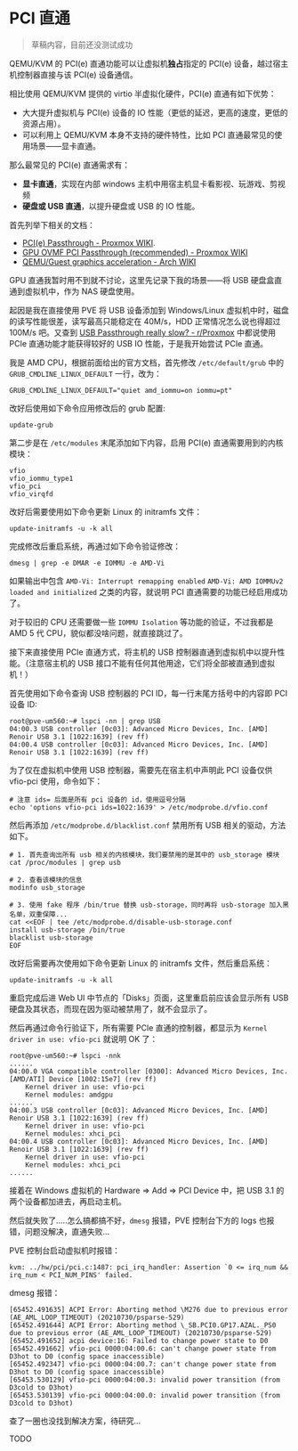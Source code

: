 # PCI 直通

>草稿内容，目前还没测试成功

QEMU/KVM 的 PCI(e) 直通功能可以让虚拟机**独占**指定的 PCI(e) 设备，越过宿主机控制器直接与该 PCI(e) 设备通信。

相比使用 QEMU/KVM 提供的 virtio 半虚拟化硬件，PCI(e) 直通有如下优势：

- 大大提升虚拟机与 PCI(e) 设备的 IO 性能（更低的延迟，更高的速度，更低的资源占用）。
- 可以利用上 QEMU/KVM 本身不支持的硬件特性，比如 PCI 直通最常见的使用场景——显卡直通。

那么最常见的 PCI(e) 直通需求有：

- **显卡直通**，实现在内部 windows 主机中用宿主机显卡看影视、玩游戏、剪视频
- **硬盘或 USB 直通**，以提升硬盘或 USB 的 IO 性能。

首先列举下相关的文档：

- [PCI(e) Passthrough - Proxmox WIKI](https://pve.proxmox.com/wiki/PCI(e)_Passthrough).
- [GPU OVMF PCI Passthrough (recommended) - Proxmox WIKI](https://pve.proxmox.com/wiki/Pci_passthrough#GPU_OVMF_PCI_Passthrough_.28recommended.29)
- [QEMU/Guest graphics acceleration - Arch WIKI](https://wiki.archlinux.org/title/QEMU/Guest_graphics_acceleration)

GPU 直通我暂时用不到就不讨论，这里先记录下我的场景——将 USB 硬盘盒直通到虚拟机中，作为 NAS 硬盘使用。

起因是我在直接使用 PVE 将 USB 设备添加到 Windows/Linux 虚拟机中时，磁盘的读写性能很差，读写最高只能稳定在 40M/s，HDD 正常情况怎么说也得超过 100M/s 吧。又查到 [USB Passthrough really slow? - r/Proxmox](https://www.reddit.com/r/Proxmox/comments/xks9dq/usb_passthrough_really_slow/) 中都说使用 PCIe 直通功能才能获得较好的 USB IO 性能，于是我开始尝试 PCIe 直通。

我是 AMD CPU，根据前面给出的官方文档，首先修改 `/etc/default/grub` 中的 `GRUB_CMDLINE_LINUX_DEFAULT` 一行，改为：

```shell
GRUB_CMDLINE_LINUX_DEFAULT="quiet amd_iommu=on iommu=pt"
```

改好后使用如下命令应用修改后的 grub 配置:

```shell
update-grub
```

第二步是在 `/etc/modules` 末尾添加如下内容，启用 PCI(e) 直通需要用到的内核模块：

```
vfio
vfio_iommu_type1
vfio_pci
vfio_virqfd
```

改好后需要使用如下命令更新 Linux 的 initramfs 文件：

```shell
update-initramfs -u -k all
```

完成修改后重启系统，再通过如下命令验证修改：

```shell
dmesg | grep -e DMAR -e IOMMU -e AMD-Vi
```

如果输出中包含 `AMD-Vi: Interrupt remapping enabled` `AMD-Vi: AMD IOMMUv2 loaded and initialized` 之类的内容，就说明 PCI 直通需要的功能已经启用成功了。

对于较旧的 CPU 还需要做一些 `IOMMU Isolation` 等功能的验证，不过我都是 AMD 5 代 CPU，貌似都没啥问题，就直接跳过了。

接下来直接使用 PCIe 直通方式，将主机的 USB 控制器直通到虚拟机中以提升性能。（注意宿主机的 USB 接口不能有任何其他用途，它们将全部被直通到虚拟机！）

首先使用如下命令查询 USB 控制器的 PCI ID，每一行末尾方括号中的内容即 PCI 设备 ID:

```shell
root@pve-um560:~# lspci -nn | grep USB
04:00.3 USB controller [0c03]: Advanced Micro Devices, Inc. [AMD] Renoir USB 3.1 [1022:1639] (rev ff)
04:00.4 USB controller [0c03]: Advanced Micro Devices, Inc. [AMD] Renoir USB 3.1 [1022:1639] (rev ff)
```

为了仅在虚拟机中使用 USB 控制器，需要先在宿主机中声明此 PCI 设备仅供 vfio-pci 使用，命令如下：

```shell
# 注意 ids= 后面是所有 pci 设备的 id，使用逗号分隔
echo 'options vfio-pci ids=1022:1639' > /etc/modprobe.d/vfio.conf
```

然后再添加 `/etc/modprobe.d/blacklist.conf` 禁用所有 USB 相关的驱动，方法如下。

```shell
# 1. 首先查询出所有 usb 相关的内核模块，我们要禁用的是其中的 usb_storage 模块
cat /proc/modules | grep usb

# 2. 查看该模块的信息
modinfo usb_storage

# 3. 使用 fake 程序 /bin/true 替换 usb-storage，同时再将 usb-storage 加入黑名单，双重保障...
cat <<EOF | tee /etc/modprobe.d/disable-usb-storage.conf
install usb-storage /bin/true
blacklist usb-storage
EOF
```

改好后需要再次使用如下命令更新 Linux 的 initramfs 文件，然后重启系统：

```shell
update-initramfs -u -k all
```

重启完成后进 Web UI 中节点的「Disks」页面，这里重启前应该会显示所有 USB 硬盘及其状态，而现在因为驱动被禁用了，就不会显示了。

然后再通过命令行验证下，所有需要 PCIe 直通的控制器，都显示为 `Kernel driver in use: vfio-pci` 就说明 OK 了：

```shell
root@pve-um560:~# lspci -nnk
......
04:00.0 VGA compatible controller [0300]: Advanced Micro Devices, Inc. [AMD/ATI] Device [1002:15e7] (rev ff)
	Kernel driver in use: vfio-pci
	Kernel modules: amdgpu
......
04:00.3 USB controller [0c03]: Advanced Micro Devices, Inc. [AMD] Renoir USB 3.1 [1022:1639] (rev ff)
	Kernel driver in use: vfio-pci
	Kernel modules: xhci_pci
04:00.4 USB controller [0c03]: Advanced Micro Devices, Inc. [AMD] Renoir USB 3.1 [1022:1639] (rev ff)
	Kernel driver in use: vfio-pci
	Kernel modules: xhci_pci
......
```

接着在 Windows 虚拟机的 Hardware => Add => PCI Device 中，把 USB 3.1 的两个设备都加进去，再启动主机。

然后就失败了.....怎么搞都搞不好，`dmesg` 报错，PVE 控制台下方的 logs 也报错，问题没解决，直通失败...

PVE 控制台启动虚拟机时报错：
```
kvm: ../hw/pci/pci.c:1487: pci_irq_handler: Assertion `0 <= irq_num && irq_num < PCI_NUM_PINS' failed.
```

dmesg 报错：

```
[65452.491635] ACPI Error: Aborting method \M276 due to previous error (AE_AML_LOOP_TIMEOUT) (20210730/psparse-529)
[65452.491644] ACPI Error: Aborting method \_SB.PCI0.GP17.AZAL._PS0 due to previous error (AE_AML_LOOP_TIMEOUT) (20210730/psparse-529)
[65452.491652] acpi device:16: Failed to change power state to D0
[65452.491662] vfio-pci 0000:04:00.6: can't change power state from D3hot to D0 (config space inaccessible)
[65452.492347] vfio-pci 0000:04:00.7: can't change power state from D3hot to D0 (config space inaccessible)
[65453.530129] vfio-pci 0000:04:00.3: invalid power transition (from D3cold to D3hot)
[65453.530139] vfio-pci 0000:04:00.0: invalid power transition (from D3cold to D3hot)
```

查了一圈也没找到解决方案，待研究...

TODO
